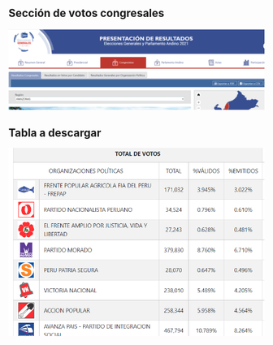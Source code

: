 ## Sección de votos congresales 

<img src="imagenes/congreso_votos.png">

## Tabla a descargar 


<img src="imagenes/tabla1.png">